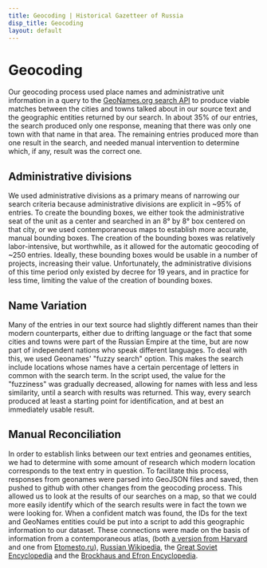 ```yaml
---
title: Geocoding | Historical Gazetteer of Russia
disp_title: Geocoding
layout: default
---
```

Geocoding
=========
Our geocoding process used place names and administrative unit information in a query to the [GeoNames.org search API](http://www.geonames.org/export/geonames-search.html) to produce viable matches between the cities and towns talked about in our source text and the geographic entities returned by our search. In about 35% of our entries, the search produced only one response, meaning that there was only one town with that name in that area. The remaining entries produced more than one result in the search, and needed manual intervention to determine which, if any, result was the correct one. 

Administrative divisions
------------------------
We used administrative divisions as a primary means of narrowing our search criteria because administrative divisions are explicit in ~95% of entries. To create the bounding boxes, we either took the administrative seat of the unit as a center and searched in an 8&deg; by 8&deg; box centered on that city, or we used contemporaneous maps to establish more accurate, manual bounding boxes. The creation of the bounding boxes was relatively labor-intensive, but worthwhile, as it allowed for the automatic geocoding of ~250 entries. Ideally, these bounding boxes would be usable in a number of projects, increasing their value. Unfortunately, the administrative divisions of this time period only existed by decree for 19 years, and in practice for less time, limiting the value of the creation of bounding boxes.

Name Variation
--------------
Many of the entries in our text source had slightly different names than their modern counterparts, either due to drifting language or the fact that some cities and towns were part of the Russian Empire at the time, but are now part of independent nations who speak different languages. To deal with this, we used Geonames' "fuzzy search" option. This makes the search include locations whose names have a certain percentage of letters in common with the search term. In the script used, the value for the "fuzziness" was gradually decreased, allowing for names with less and less similarity, until a search with results was returned. This way, every search produced at least a starting point for identification, and at best an immediately usable result.

Manual Reconciliation
---------------------
In order to establish links between our text entries and geonames entities, we had to determine with some amount of research which modern location corresponds to the text entry in question. To facilitate this process, responses from geonames were parsed into GeoJSON files and saved, then pushed to github with other changes from the geocoding process. This allowed us to look at the results of our searches on a map, so that we could more easily identify which of the search results were in fact the town we were looking for. When a confident match was found, the IDs for the text and GeoNames entities could be put into a script to add this geographic information to our dataset. These connections were made on the basis of information from a contemporaneous atlas, (both [a version from Harvard](http://pds.lib.harvard.edu/pds/view/21684875) and one from [Etomesto.ru](http://etomesto.ru/karta389/)), [Russian Wikipedia](https://ru.wikipedia.org/wiki/), the [Great Soviet Encyclopedia](https://ru.wikisource.org/wiki/%D0%91%D0%BE%D0%BB%D1%8C%D1%88%D0%B0%D1%8F_%D1%81%D0%BE%D0%B2%D0%B5%D1%82%D1%81%D0%BA%D0%B0%D1%8F_%D1%8D%D0%BD%D1%86%D0%B8%D0%BA%D0%BB%D0%BE%D0%BF%D0%B5%D0%B4%D0%B8%D1%8F) and the [Brockhaus and Efron Encyclopedia](https://ru.wikisource.org/wiki/%D0%AD%D0%BD%D1%86%D0%B8%D0%BA%D0%BB%D0%BE%D0%BF%D0%B5%D0%B4%D0%B8%D1%87%D0%B5%D1%81%D0%BA%D0%B8%D0%B9_%D1%81%D0%BB%D0%BE%D0%B2%D0%B0%D1%80%D1%8C_%D0%91%D1%80%D0%BE%D0%BA%D0%B3%D0%B0%D1%83%D0%B7%D0%B0_%D0%B8_%D0%95%D1%84%D1%80%D0%BE%D0%BD%D0%B0).
